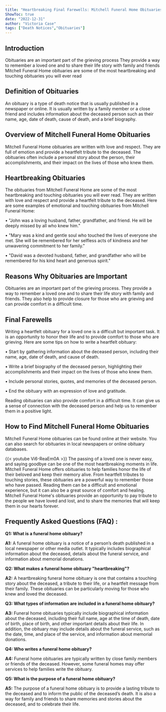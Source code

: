 ```yaml
---
title: "Heartbreaking Final Farewells: Mitchell Funeral Home Obituaries You Don't Want to Miss"
ShowToc: true 
date: "2022-12-31"
author: "Victoria Case" 
tags: ["Death Notices","Obituaries"]
---
```

## Introduction

Obituaries are an important part of the grieving process They provide a way to remember a loved one and to share their life story with family and friends Mitchell Funeral Home obituaries are some of the most heartbreaking and touching obituaries you will ever read

## Definition of Obituaries

An obituary is a type of death notice that is usually published in a newspaper or online. It is usually written by a family member or a close friend and includes information about the deceased person such as their name, age, date of death, cause of death, and a brief biography.

## Overview of Mitchell Funeral Home Obituaries

Mitchell Funeral Home obituaries are written with love and respect. They are full of emotion and provide a heartfelt tribute to the deceased. The obituaries often include a personal story about the person, their accomplishments, and their impact on the lives of those who knew them.

## Heartbreaking Obituaries

The obituaries from Mitchell Funeral Home are some of the most heartbreaking and touching obituaries you will ever read. They are written with love and respect and provide a heartfelt tribute to the deceased. Here are some examples of emotional and touching obituaries from Mitchell Funeral Home:

• "John was a loving husband, father, grandfather, and friend. He will be deeply missed by all who knew him."

• "Mary was a kind and gentle soul who touched the lives of everyone she met. She will be remembered for her selfless acts of kindness and her unwavering commitment to her family."

• "David was a devoted husband, father, and grandfather who will be remembered for his kind heart and generous spirit."

## Reasons Why Obituaries are Important

Obituaries are an important part of the grieving process. They provide a way to remember a loved one and to share their life story with family and friends. They also help to provide closure for those who are grieving and can provide comfort in a difficult time.

## Final Farewells

Writing a heartfelt obituary for a loved one is a difficult but important task. It is an opportunity to honor their life and to provide comfort to those who are grieving. Here are some tips on how to write a heartfelt obituary:

• Start by gathering information about the deceased person, including their name, age, date of death, and cause of death.

• Write a brief biography of the deceased person, highlighting their accomplishments and their impact on the lives of those who knew them.

• Include personal stories, quotes, and memories of the deceased person.

• End the obituary with an expression of love and gratitude.

Reading obituaries can also provide comfort in a difficult time. It can give us a sense of connection with the deceased person and help us to remember them in a positive light.

## How to Find Mitchell Funeral Home Obituaries

Mitchell Funeral Home obituaries can be found online at their website. You can also search for obituaries in local newspapers or online obituary databases.

{{< youtube Vi6-ReaEm0A >}} 
The passing of a loved one is never easy, and saying goodbye can be one of the most heartbreaking moments in life. Mitchell Funeral Home offers obituaries to help families honor the life of their beloved and keep their memory alive. From heartfelt tributes to touching stories, these obituaries are a powerful way to remember those who have passed. Reading them can be a difficult and emotional experience, but it can also be a great source of comfort and healing. Mitchell Funeral Home's obituaries provide an opportunity to pay tribute to the people we have loved and lost, and to share the memories that will keep them in our hearts forever.

## Frequently Asked Questions (FAQ) :
**Q1: What is a funeral home obituary?**

**A1:** A funeral home obituary is a notice of a person’s death published in a local newspaper or other media outlet. It typically includes biographical information about the deceased, details about the funeral service, and information about memorial donations.

**Q2: What makes a funeral home obituary "heartbreaking"?**

**A2:** A heartbreaking funeral home obituary is one that contains a touching story about the deceased, a tribute to their life, or a heartfelt message from their family. These obituaries can be particularly moving for those who knew and loved the deceased.

**Q3: What types of information are included in a funeral home obituary?**

**A3:** Funeral home obituaries typically include biographical information about the deceased, including their full name, age at the time of death, date of birth, place of birth, and other important details about their life. In addition, the obituary may include details about the funeral service, such as the date, time, and place of the service, and information about memorial donations.

**Q4: Who writes a funeral home obituary?**

**A4:** Funeral home obituaries are typically written by close family members or friends of the deceased. However, some funeral homes may offer services to help families write the obituary.

**Q5: What is the purpose of a funeral home obituary?**

**A5:** The purpose of a funeral home obituary is to provide a lasting tribute to the deceased and to inform the public of the deceased’s death. It is also a way for family and friends to share memories and stories about the deceased, and to celebrate their life.



